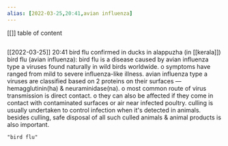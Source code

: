 ```yaml
---
alias: [2022-03-25,20:41,avian influenza]
---
```

[[]]
table of content
```toc
```

[[2022-03-25]] 20:41
bird flu confirmed in ducks in alappuzha (in [[kerala]])
bird flu (avian influenza):
bird flu is a disease caused by avian influenza type a viruses found naturally in wild birds worldwide.
o symptoms have ranged from mild to severe influenza-like illness.
avian influenza type a viruses are classified based on 2 proteins on their surfaces — hemagglutinin(ha) & 
neuraminidase(na).
o most common route of virus transmission is direct contact.
o they can also be affected if they come in contact with contaminated surfaces or air near infected poultry.
culling is usually undertaken to control infection when it's detected in animals. besides culling, safe disposal of all such culled animals & animal products is also important.
```query
"bird flu"
```